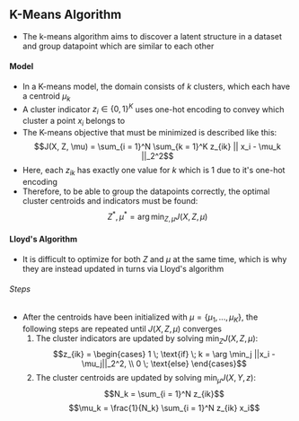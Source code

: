 ## K-Means Algorithm
- The k-means algorithm aims to discover a latent structure in a dataset and group datapoint which are similar to each other
#### Model
- In a K-means model, the domain consists of $k$ clusters, which each have a centroid $\mu_k$
- A cluster indicator $z_i \in \{0, 1\}^K$ uses one-hot encoding to convey which cluster a point $x_i$ belongs to
- The K-means objective that must be minimized is described like this:
$$J(X, Z, \mu) = \sum_{i = 1}^N \sum_{k = 1}^K z_{ik} || x_i - \mu_k ||_2^2$$
- Here, each $z_{ik}$ has exactly one value for $k$ which is $1$ due to it's one-hot encoding
- Therefore, to be able to group the datapoints correctly, the optimal cluster centroids and indicators must be found:
$$Z^*, \mu^* = \arg \min_{Z, \mu} J(X, Z, \mu)$$
#### Lloyd's Algorithm
- It is difficult to optimize for both $Z$ and $\mu$ at the same time, which is why they are instead updated in turns via Lloyd's algorithm
###### Steps
- After the centroids have been initialized with $\mu = \{\mu_1, ..., \mu_K\}$, the following steps are repeated until $J(X, Z, \mu)$ converges
	1. The cluster indicators are updated by solving $\min_Z J(X, Z, \mu)$:
	$$z_{ik} = \begin{cases}
	1 \; \text{if} \; k = \arg \min_j ||x_i - \mu_j||_2^2, \\
	0 \; \text{else}
	\end{cases}$$
	1. The cluster centroids are updated by solving $\min_{\mu} J(X, Y, z)$:
	$$N_k = \sum_{i = 1}^N z_{ik}$$
	$$\mu_k = \frac{1}{N_k} \sum_{i = 1}^N z_{ik} x_i$$